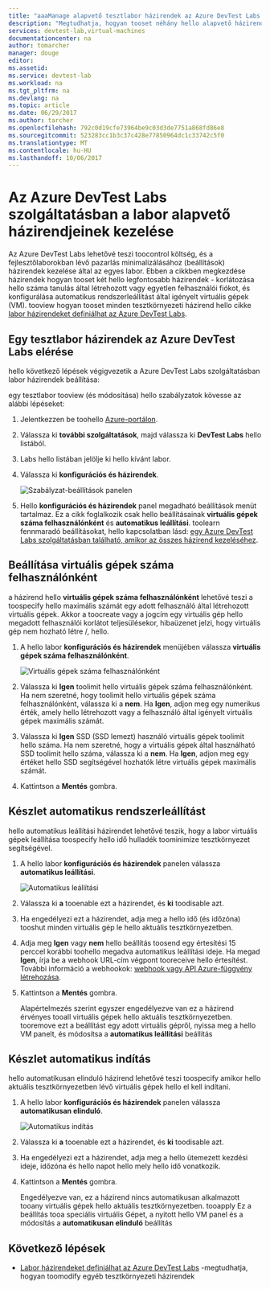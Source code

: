 ```yaml
---
title: "aaaManage alapvető tesztlabor házirendek az Azure DevTest Labs szolgáltatásban |} Microsoft Docs"
description: "Megtudhatja, hogyan tooset néhány hello alapvető házirendek (beállítások) egy, amikor a DevTest Labs szolgáltatásban"
services: devtest-lab,virtual-machines
documentationcenter: na
author: tomarcher
manager: douge
editor: 
ms.assetid: 
ms.service: devtest-lab
ms.workload: na
ms.tgt_pltfrm: na
ms.devlang: na
ms.topic: article
ms.date: 06/29/2017
ms.author: tarcher
ms.openlocfilehash: 792c0d19cfe73964be9c03d3de7751a868fd86e8
ms.sourcegitcommit: 523283cc1b3c37c428e77850964dc1c33742c5f0
ms.translationtype: MT
ms.contentlocale: hu-HU
ms.lasthandoff: 10/06/2017
---
```

# <a name="manage-basic-policies-for-a-lab-in-azure-devtest-labs"></a>Az Azure DevTest Labs szolgáltatásban a labor alapvető házirendjeinek kezelése

Az Azure DevTest Labs lehetővé teszi toocontrol költség, és a fejlesztőlaborokban lévő pazarlás minimalizálásához (beállítások) házirendek kezelése által az egyes labor. Ebben a cikkben megkezdése házirendek hogyan tooset két hello legfontosabb házirendek - korlátozása hello száma tanulás által létrehozott vagy egyetlen felhasználói fiókot, és konfigurálása automatikus rendszerleállítást által igényelt virtuális gépek (VM). tooview hogyan tooset minden tesztkörnyezeti házirend hello cikke [labor házirendeket definiálhat az Azure DevTest Labs](devtest-lab-set-lab-policy.md).  

## <a name="accessing-a-labs-policies-in-azure-devtest-labs"></a>Egy tesztlabor házirendek az Azure DevTest Labs elérése
hello következő lépések végigvezetik a Azure DevTest Labs szolgáltatásban labor házirendek beállítása:

egy tesztlabor tooview (és módosítása) hello szabályzatok kövesse az alábbi lépéseket:

1. Jelentkezzen be toohello [Azure-portálon](http://go.microsoft.com/fwlink/p/?LinkID=525040).

1. Válassza ki **további szolgáltatások**, majd válassza ki **DevTest Labs** hello listából.

1. Labs hello listában jelölje ki hello kívánt labor.   

1. Válassza ki **konfigurációs és házirendek**.

    ![Szabályzat-beállítások panelen](./media/devtest-lab-set-lab-policy/policies-menu.png)

1. Hello **konfigurációs és házirendek** panel megadható beállítások menüt tartalmaz. Ez a cikk foglalkozik csak hello beállításainak **virtuális gépek száma felhasználónként** és **automatikus leállítási**. toolearn fennmaradó beállításokat, hello kapcsolatban lásd: [egy Azure DevTest Labs szolgáltatásban található, amikor az összes házirend kezeléséhez](./devtest-lab-set-lab-policy.md). 
   
## <a name="set-virtual-machines-per-user"></a>Beállítása virtuális gépek száma felhasználónként
a házirend hello **virtuális gépek száma felhasználónként** lehetővé teszi a toospecify hello maximális számát egy adott felhasználó által létrehozott virtuális gépek. Akkor a toocreate vagy a jogcím egy virtuális gép hello megadott felhasználói korlátot teljesülésekor, hibaüzenet jelzi, hogy virtuális gép nem hozható létre /, hello. 

1. A hello labor **konfigurációs és házirendek** menüjében válassza **virtuális gépek száma felhasználónként**.
   
    ![Virtuális gépek száma felhasználónként](./media/devtest-lab-set-lab-policy/max-vms-per-user.png)

1. Válassza ki **Igen** toolimit hello virtuális gépek száma felhasználónként. Ha nem szeretné, hogy toolimit hello virtuális gépek száma felhasználónként, válassza ki a **nem**. Ha **Igen**, adjon meg egy numerikus érték, amely hello létrehozott vagy a felhasználó által igényelt virtuális gépek maximális számát. 

1. Válassza ki **Igen** SSD (SSD lemezt) használó virtuális gépek toolimit hello száma. Ha nem szeretné, hogy a virtuális gépek által használható SSD toolimit hello száma, válassza ki a **nem**. Ha **Igen**, adjon meg egy értéket hello SSD segítségével hozhatók létre virtuális gépek maximális számát. 

1. Kattintson a **Mentés** gombra.

## <a name="set-auto-shutdown"></a>Készlet automatikus rendszerleállítást
hello automatikus leállítási házirendet lehetővé teszik, hogy a labor virtuális gépek leállítása toospecify hello idő hulladék toominimize tesztkörnyezet segítségével.

1. A hello labor **konfigurációs és házirendek** panelen válassza **automatikus leállítási**.
   
    ![Automatikus leállítási](./media/devtest-lab-set-lab-policy/auto-shutdown.png)

1. Válassza ki **a** tooenable ezt a házirendet, és **ki** toodisable azt.

1. Ha engedélyezi ezt a házirendet, adja meg a hello idő (és időzóna) tooshut minden virtuális gép le hello aktuális tesztkörnyezetben.

1. Adja meg **Igen** vagy **nem** hello beállítás toosend egy értesítési 15 perccel korábbi toohello megadva automatikus leállítási ideje. Ha megad **Igen**, írja be a webhook URL-cím végpont tooreceive hello értesítést. További információ a webhookok: [webhook vagy API Azure-függvény létrehozása](../azure-functions/functions-create-a-web-hook-or-api-function.md). 

1. Kattintson a **Mentés** gombra.

    Alapértelmezés szerint egyszer engedélyezve van ez a házirend érvényes tooall virtuális gépek hello aktuális tesztkörnyezetben. tooremove ezt a beállítást egy adott virtuális gépről, nyissa meg a hello VM panelt, és módosítsa a **automatikus leállítási** beállítás 

## <a name="set-auto-start"></a>Készlet automatikus indítás
hello automatikusan elinduló házirend lehetővé teszi toospecify amikor hello aktuális tesztkörnyezetben lévő virtuális gépek hello el kell indítani.  

1. A hello labor **konfigurációs és házirendek** panelen válassza **automatikusan elinduló**.
   
    ![Automatikus indítás](./media/devtest-lab-set-lab-policy/auto-start.png)

2. Válassza ki **a** tooenable ezt a házirendet, és **ki** toodisable azt.

3. Ha engedélyezi ezt a házirendet, adja meg a hello ütemezett kezdési ideje, időzóna és hello napot hello mely hello idő vonatkozik. 

4. Kattintson a **Mentés** gombra.

    Engedélyezve van, ez a házirend nincs automatikusan alkalmazott tooany virtuális gépek hello aktuális tesztkörnyezetben. tooapply Ez a beállítás tooa speciális virtuális Gépet, a nyitott hello VM panel és a módosítás a **automatikusan elinduló** beállítás 

## <a name="next-steps"></a>Következő lépések

- [Labor házirendeket definiálhat az Azure DevTest Labs](devtest-lab-set-lab-policy.md) -megtudhatja, hogyan toomodify egyéb tesztkörnyezeti házirendek 
